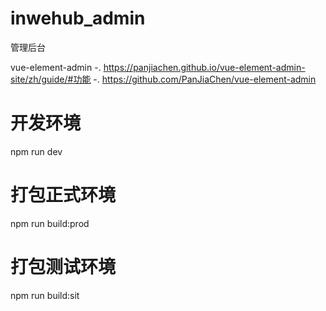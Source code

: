 # inwehub_admin
管理后台

vue-element-admin
  -. https://panjiachen.github.io/vue-element-admin-site/zh/guide/#功能
  -. https://github.com/PanJiaChen/vue-element-admin

# 开发环境
npm run dev

# 打包正式环境
npm run build:prod

# 打包测试环境
npm run build:sit